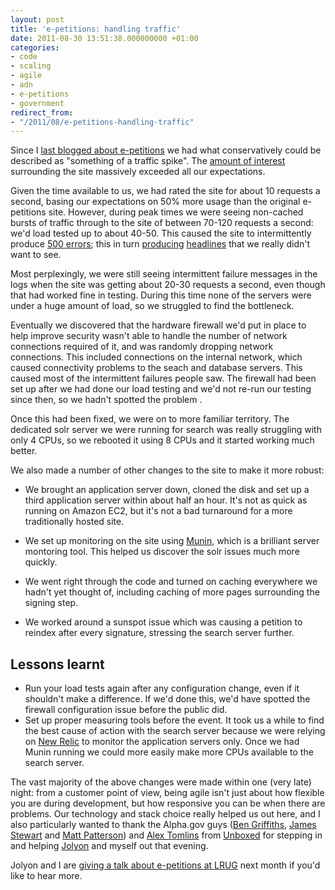 ```yaml
---
layout: post
title: 'e-petitions: handling traffic'
date: 2011-08-30 13:51:38.000000000 +01:00
categories:
- code
- scaling
- agile
- adn
- e-petitions
- government
redirect_from:
- "/2011/08/e-petitions-handling-traffic"
---
```

Since I [last blogged about e-petitions](/2011/07/e-petitions-deconstructed) we had what conservatively could be described as "something of a traffic spike". The [amount of interest](http://www.bbc.co.uk/news/uk-politics-14474429) surrounding the site massively exceeded all our expectations.

Given the time available to us, we had rated the site for about 10 requests a second, basing our expectations on 50% more usage than the original e-petitions site. However, during peak times we were seeing non-cached bursts of traffic through to the site of between 70-120 requests a second: we'd load tested up to about 40-50. This caused the site to intermittently produce [500 errors](http://epetitions.direct.gov.uk/500.html); this in turn [producing](http://www.thesun.co.uk/sol/homepage/news/3733792/E-petitions-website-down-on-first-day.html) [headlines](http://www.guardian.co.uk/politics/2011/aug/04/government-e-petition-website-crashes) that we really didn't want to see.

Most perplexingly, we were still seeing intermittent failure messages in the logs when the site was getting about 20-30 requests a second, even though that had worked fine in testing. During this time none of the servers were under a huge amount of load, so we struggled to find the bottleneck.

Eventually we discovered that the hardware firewall we'd put in place to help improve security wasn't able to handle the number of network connections required of it, and was randomly dropping network connections. This included connections on the internal network, which caused connectivity problems to the seach and database servers. This caused most of the intermittent failures people saw. The firewall had been set up after we had done our load testing and we'd not re-run our testing since then, so we hadn't spotted the problem
.

Once this had been fixed, we were on to more familiar territory. The dedicated solr server we were running for search was really struggling with only 4 CPUs, so we rebooted it using 8 CPUs and it started working much better.

We also made a number of other changes to the site to make it more robust:

* We brought an application server down, cloned the disk and set up a third application server within about half an hour. It's not as quick as running on Amazon EC2, but it's not a bad turnaround for a more traditionally hosted site.

* We set up monitoring on the site using [Munin](http://munin-monitoring.org/), which is a brilliant server montoring tool. This helped us discover the solr issues much more quickly.

* We went right through the code and turned on caching everywhere we hadn't yet thought of, including caching of more pages surrounding the signing step.

* We worked around a sunspot issue which was causing a petition to reindex after every signature, stressing the search server further.

## Lessons learnt

* Run your load tests again after any configuration change, even if it shouldn't make a difference. If we'd done this, we'd have spotted the firewall configuration issue before the public did.
* Set up proper measuring tools before the event. It took us a while to find the best cause of action with the search server because we were relying on [New Relic](http://newrelic.com) to monitor the application servers only. Once we had Munin running we could more easily make more CPUs available to the search server.

The vast majority of the above changes were made within one (very late) night: from a customer point of view, being agile isn't just about how flexible you are during development, but how responsive you can be when there are problems. Our technology and stack choice really helped us out here, and I also particularly wanted to thank the Alpha.gov guys ([Ben Griffiths](http://twitter.com/beng), [James Stewart](http://twitter.com/jystewart) and [Matt Patterson](http://twitter.com/fidothe)) and [Alex Tomlins](http://www.unboxedconsulting.com/people/alex-tomlins) from [Unboxed](http://unboxedconsulting.com) for stepping in and helping [Jolyon](http://www.unboxedconsulting.com/people/jolyon-pawlyn) and myself out that evening.

Jolyon and I are [giving a talk about e-petitions at LRUG](http://lanyrd.com/2011/lrug-september/sgzxr/) next month if you'd like to hear more.
